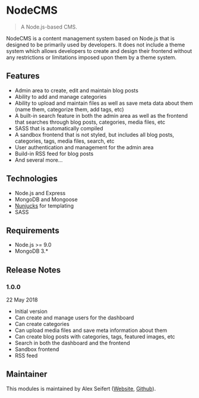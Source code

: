 # NodeCMS

> A Node.js-based CMS.

NodeCMS is a content management system based on Node.js that is designed to be primarily used by developers. It does not include a theme system which allows developers to create and design their frontend without any restrictions or limitations imposed upon them by a theme system.

## Features

- Admin area to create, edit and maintain blog posts
- Ability to add and manage categories
- Ability to upload and maintain files as well as save meta data about them (name them, categorize them, add tags, etc)
- A built-in search feature in both the admin area as well as the frontend that searches through blog posts, categories, media files, etc
- SASS that is automatically compiled
- A sandbox frontend that is not styled, but includes all blog posts, categories, tags, media files, search, etc
- User authentication and management for the admin area
- Build-in RSS feed for blog posts
- And several more...


## Technologies

- Node.js and Express
- MongoDB and Mongoose
- [Nunjucks](https://mozilla.github.io/nunjucks/) for templating
- SASS


## Requirements

- Node.js >= 9.0
- MongoDB 3.*


## Release Notes

### 1.0.0

22 May 2018

- Initial version
- Can create and manage users for the dashboard
- Can create categories
- Can upload media files and save meta information about them
- Can create blog posts with categories, tags, featured images, etc
- Search in both the dashboard and the frontend
- Sandbox frontend
- RSS feed


## Maintainer

This modules is maintained by Alex Seifert ([Website](https://www.alexseifert.com), [Github](https://github.com/eiskalteschatten)).
